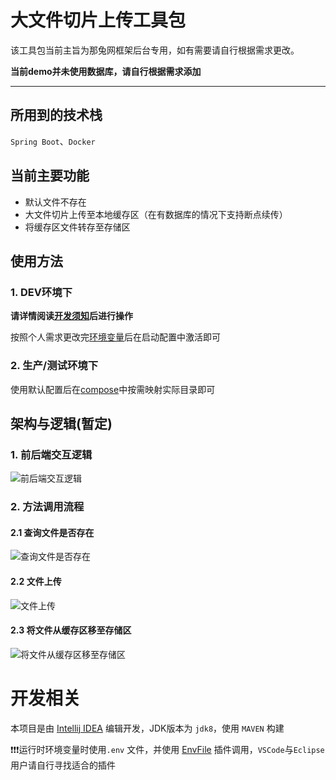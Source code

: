 
# 大文件切片上传工具包

该工具包当前主旨为那兔网框架后台专用，如有需要请自行根据需求更改。

**当前demo并未使用数据库，请自行根据需求添加**

---

## 所用到的技术栈
`Spring Boot`、`Docker`

## 当前主要功能
- 默认文件不存在
- 大文件切片上传至本地缓存区（在有数据库的情况下支持断点续传）
- 将缓存区文件转存至存储区

## 使用方法
### 1. DEV环境下
**请详情阅读[开发须知](./README.md#开发相关)后进行操作**

按照个人需求更改完[环境变量](./envs/demo.env)后在启动配置中激活即可

### 2. 生产/测试环境下
使用默认配置后在[compose](./docker-compose.yml)中按需映射实际目录即可

## 架构与逻辑(暂定)
### 1. 前后端交互逻辑
![前后端交互逻辑](./imgs/前后端交互逻辑.jpg)

### 2. 方法调用流程
#### 2.1 查询文件是否存在
![查询文件是否存在](./imgs/查询文件是否存在.jpg)
#### 2.2 文件上传
![文件上传](./imgs/文件上传.jpg)
#### 2.3 将文件从缓存区移至存储区
![将文件从缓存区移至存储区](./imgs/将文件从缓存区移至存储区.jpg)

# 开发相关
本项目是由 [Intellij IDEA](https://www.jetbrains.com/idea/) 编辑开发，JDK版本为 `jdk8`，使用 `MAVEN` 构建

❗️❗️❗️运行时环境变量时使用`.env` 文件，并使用 [EnvFile](https://plugins.jetbrains.com/plugin/7861-envfile) 插件调用，`VSCode`与`Eclipse`用户请自行寻找适合的插件